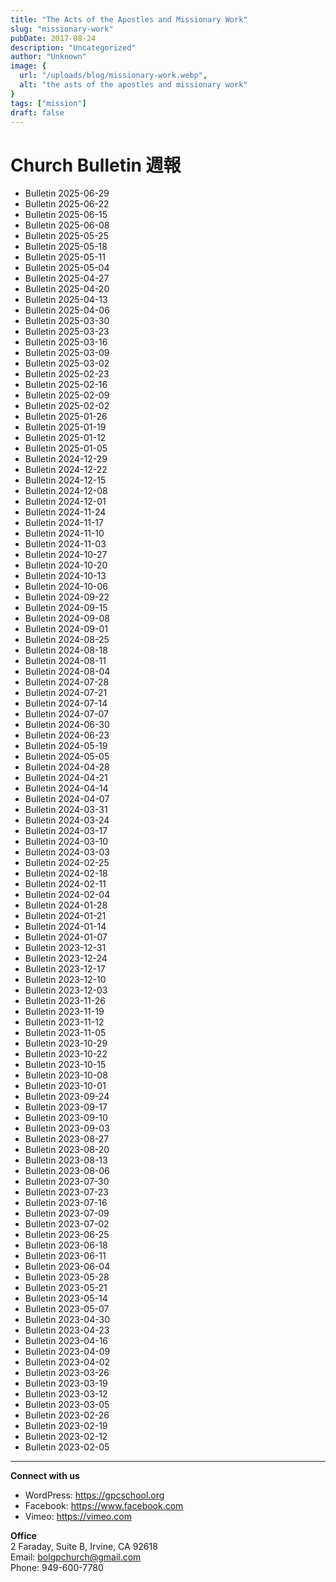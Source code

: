 ```yaml
---
title: "The Acts of the Apostles and Missionary Work"
slug: "missionary-work"
pubDate: 2017-08-24
description: "Uncategorized"
author: "Unknown"
image: {
  url: "/uploads/blog/missionary-work.webp",
  alt: "the asts of the apostles and missionary work"
}
tags: ["mission"]
draft: false
---
```


# Church Bulletin 週報

- Bulletin 2025-06-29  
- Bulletin 2025-06-22  
- Bulletin 2025-06-15  
- Bulletin 2025-06-08  
- Bulletin 2025-05-25  
- Bulletin 2025-05-18  
- Bulletin 2025-05-11  
- Bulletin 2025-05-04  
- Bulletin 2025-04-27  
- Bulletin 2025-04-20  
- Bulletin 2025-04-13  
- Bulletin 2025-04-06  
- Bulletin 2025-03-30  
- Bulletin 2025-03-23  
- Bulletin 2025-03-16  
- Bulletin 2025-03-09  
- Bulletin 2025-03-02  
- Bulletin 2025-02-23  
- Bulletin 2025-02-16  
- Bulletin 2025-02-09  
- Bulletin 2025-02-02  
- Bulletin 2025-01-26  
- Bulletin 2025-01-19  
- Bulletin 2025-01-12  
- Bulletin 2025-01-05  
- Bulletin 2024-12-29  
- Bulletin 2024-12-22  
- Bulletin 2024-12-15  
- Bulletin 2024-12-08  
- Bulletin 2024-12-01  
- Bulletin 2024-11-24  
- Bulletin 2024-11-17  
- Bulletin 2024-11-10  
- Bulletin 2024-11-03  
- Bulletin 2024-10-27  
- Bulletin 2024-10-20  
- Bulletin 2024-10-13  
- Bulletin 2024-10-06  
- Bulletin 2024-09-22  
- Bulletin 2024-09-15  
- Bulletin 2024-09-08  
- Bulletin 2024-09-01  
- Bulletin 2024-08-25  
- Bulletin 2024-08-18  
- Bulletin 2024-08-11  
- Bulletin 2024-08-04  
- Bulletin 2024-07-28  
- Bulletin 2024-07-21  
- Bulletin 2024-07-14  
- Bulletin 2024-07-07  
- Bulletin 2024-06-30  
- Bulletin 2024-06-23  
- Bulletin 2024-05-19  
- Bulletin 2024-05-05  
- Bulletin 2024-04-28  
- Bulletin 2024-04-21  
- Bulletin 2024-04-14  
- Bulletin 2024-04-07  
- Bulletin 2024-03-31  
- Bulletin 2024-03-24  
- Bulletin 2024-03-17  
- Bulletin 2024-03-10  
- Bulletin 2024-03-03  
- Bulletin 2024-02-25  
- Bulletin 2024-02-18  
- Bulletin 2024-02-11  
- Bulletin 2024-02-04  
- Bulletin 2024-01-28  
- Bulletin 2024-01-21  
- Bulletin 2024-01-14  
- Bulletin 2024-01-07  
- Bulletin 2023-12-31  
- Bulletin 2023-12-24  
- Bulletin 2023-12-17  
- Bulletin 2023-12-10  
- Bulletin 2023-12-03  
- Bulletin 2023-11-26  
- Bulletin 2023-11-19  
- Bulletin 2023-11-12  
- Bulletin 2023-11-05  
- Bulletin 2023-10-29  
- Bulletin 2023-10-22  
- Bulletin 2023-10-15  
- Bulletin 2023-10-08  
- Bulletin 2023-10-01  
- Bulletin 2023-09-24  
- Bulletin 2023-09-17  
- Bulletin 2023-09-10  
- Bulletin 2023-09-03  
- Bulletin 2023-08-27  
- Bulletin 2023-08-20  
- Bulletin 2023-08-13  
- Bulletin 2023-08-06  
- Bulletin 2023-07-30  
- Bulletin 2023-07-23  
- Bulletin 2023-07-16  
- Bulletin 2023-07-09  
- Bulletin 2023-07-02  
- Bulletin 2023-06-25  
- Bulletin 2023-06-18  
- Bulletin 2023-06-11  
- Bulletin 2023-06-04  
- Bulletin 2023-05-28  
- Bulletin 2023-05-21  
- Bulletin 2023-05-14  
- Bulletin 2023-05-07  
- Bulletin 2023-04-30  
- Bulletin 2023-04-23  
- Bulletin 2023-04-16  
- Bulletin 2023-04-09  
- Bulletin 2023-04-02  
- Bulletin 2023-03-26  
- Bulletin 2023-03-19  
- Bulletin 2023-03-12  
- Bulletin 2023-03-05  
- Bulletin 2023-02-26  
- Bulletin 2023-02-19  
- Bulletin 2023-02-12  
- Bulletin 2023-02-05  

---

**Connect with us**  
- WordPress: https://gpcschool.org  
- Facebook: https://www.facebook.com  
- Vimeo: https://vimeo.com  

**Office**  
2 Faraday, Suite B, Irvine, CA 92618  
Email: bolgpchurch@gmail.com  
Phone: 949-600-7780  
